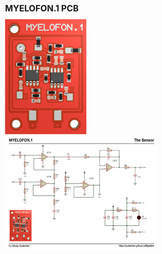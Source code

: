 
# MYELOFON.1 PCB

<img src="https://github.com/sudachen/Myelofon/raw/master/proto1/pcb/myelofon_p1.png" alt="PCB render" height="380px"/> <img align=right src="https://github.com/sudachen/Myelofon/raw/master/proto1/pcb/myelofon_p1_schem.png" alt="PCB schematic" height="380px"/>

